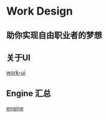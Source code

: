 # Work Design


## 助你实现自由职业者的梦想

## 关于UI
[work-ui](https://github.com/work-design/work-ui)

## Engine 汇总
[engine](https://github.com/work-design/engine)